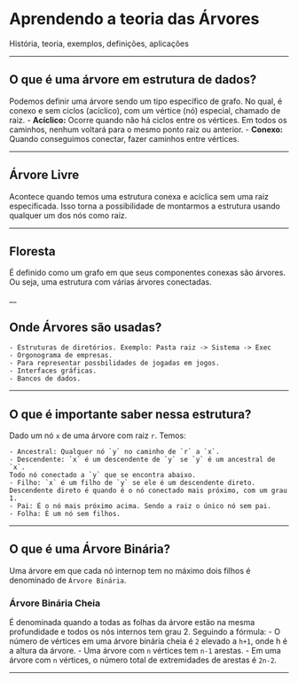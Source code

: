 # Aprendendo a teoria das Árvores
História, teoria, exemplos, definições, aplicações

---

## O que é uma árvore em estrutura de dados?
Podemos definir uma árvore sendo um tipo específico de grafo. No qual, é conexo e sem ciclos (acíclico), com um vértice (nó) especial, chamado de raiz.
    - **Acíclico:** Ocorre quando não há ciclos entre os vértices. Em todos os caminhos, nenhum voltará para o mesmo ponto raiz ou anterior.
    - **Conexo:** Quando conseguimos conectar, fazer caminhos entre vértices.

---
## Árvore Livre
Acontece quando temos uma estrutura conexa e acíclica sem uma raiz especificada. Isso torna a possibilidade de montarmos a estrutura usando qualquer um dos nós como raiz.

---
## Floresta
É definido como um grafo em que seus componentes conexas são árvores. Ou seja, uma estrutura com várias árvores conectadas.

__

## Onde Árvores são usadas?
    - Estruturas de diretórios. Exemplo: Pasta raiz -> Sistema -> Exec
    - Orgonograma de empresas.
    - Para representar possbilidades de jogadas em jogos.
    - Interfaces gráficas.
    - Bancos de dados.

---

## O que é importante saber nessa estrutura?
Dado um nó `x` de uma árvore com raiz `r`. Temos:

    - Ancestral: Qualquer nó `y` no caminho de `r` a `x`.
    - Descendente: `x` é um descendente de `y` se `y` é um ancestral de `x`. 
    Todo nó conectado a `y` que se encontra abaixo.
    - Filho: `x` é um filho de `y` se ele é um descendente direto. Descendente direto é quando é o nó conectado mais próximo, com um grau 1.
    - Pai: É o nó mais próximo acima. Sendo a raiz o único nó sem pai.
    - Folha: É um nó sem filhos.

---

## O que é uma Árvore Binária?
Uma árvore em que cada nó internop tem no máximo dois filhos é denominado de `Árvore Binária`.

### Árvore Binária Cheia
É denominada quando a todas as folhas da árvore estão na mesma profundidade e todos os nós internos tem grau 2.
Seguindo a fórmula:
    - O número de vértices em uma árvore binária cheia é `2` elevado a `h+1`, onde h é a altura da árvore.
    - Uma árvore com `n` vértices tem `n-1` arestas.
    - Em uma árvore com `n` vértices, o número total de extremidades de arestas é `2n-2`.
    
---
